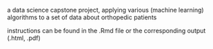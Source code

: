 a data science capstone project, applying various (machine learning) algorithms to a set of data about orthopedic patients

instructions can be found in the .Rmd file or the corresponding output (.html, .pdf)
